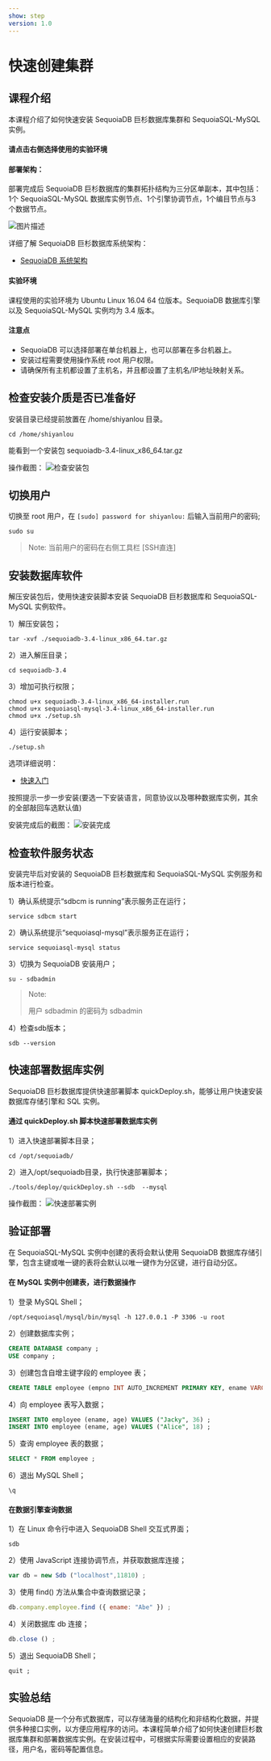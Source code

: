 ```yaml
---
show: step
version: 1.0 
---
```


# 快速创建集群

## 课程介绍

本课程介绍了如何快速安装 SequoiaDB 巨杉数据库集群和 SequoiaSQL-MySQL 实例。

#### 请点击右侧选择使用的实验环境



#### 部署架构：
部署完成后 SequoiaDB 巨杉数据库的集群拓扑结构为三分区单副本，其中包括：1个 SequoiaSQL-MySQL 数据库实例节点、1个引擎协调节点，1个编目节点与3个数据节点。

![图片描述](https://doc.shiyanlou.com/courses/1469/1207281/8d88e6faed223a26fcdc66fa2ef8d3c5)

详细了解 SequoiaDB 巨杉数据库系统架构：
* [SequoiaDB 系统架构](http://doc.sequoiadb.com/cn/sequoiadb-cat_id-1519649201-edition_id-0)

#### 实验环境
课程使用的实验环境为 Ubuntu Linux 16.04 64 位版本。SequoiaDB 数据库引擎以及 SequoiaSQL-MySQL 实例均为 3.4 版本。

#### 注意点
- SequoiaDB 可以选择部署在单台机器上，也可以部署在多台机器上。
- 安装过程需要使用操作系统 root 用户权限。
- 请确保所有主机都设置了主机名，并且都设置了主机名/IP地址映射关系。


##  检查安装介质是否已准备好
安装目录已经提前放置在 /home/shiyanlou 目录。

```
cd /home/shiyanlou
```
能看到一个安装包 sequoiadb-3.4-linux_x86_64.tar.gz 

操作截图：
![检查安装包](https://doc.shiyanlou.com/courses/1480/1207281/736a2463740a7e973e6ba41207ad9469)

## 切换用户

切换至 root 用户，在 `[sudo] password for shiyanlou:` 后输入当前用户的密码;

```
sudo su
```

> Note:
> 当前用户的密码在右侧工具栏 [SSH直连]


## 安装数据库软件
解压安装包后，使用快速安装脚本安装 SequoiaDB 巨杉数据库和 SequoiaSQL-MySQL 实例软件。

1）解压安装包； 

```
tar -xvf ./sequoiadb-3.4-linux_x86_64.tar.gz
```

2）进入解压目录；
```
cd sequoiadb-3.4
```

3）增加可执行权限；

```
chmod u+x sequoiadb-3.4-linux_x86_64-installer.run
chmod u+x sequoiasql-mysql-3.4-linux_x86_64-installer.run
chmod u+x ./setup.sh
```

4）运行安装脚本；
```
./setup.sh
```

选项详细说明：
* [快速入门](http://doc.sequoiadb.com/cn/sequoiadb-cat_id-1519612914-edition_id-0)

按照提示一步一步安装(要选一下安装语言，同意协议以及哪种数据库实例，其余的全部敲回车选默认值)

安装完成后的截图：
![安装完成](https://doc.shiyanlou.com/courses/1480/1207281/590058544bef538f93a9dc0db5d026c8)

## 检查软件服务状态

安装完毕后对安装的 SequoiaDB 巨杉数据库和 SequoiaSQL-MySQL 实例服务和版本进行检查。

1）确认系统提示“sdbcm is running”表示服务正在运行；

```
service sdbcm start
```

2）确认系统提示“sequoiasql-mysql”表示服务正在运行；
```
service sequoiasql-mysql status
```

3）切换为 SequoiaDB 安装用户；

```
su - sdbadmin
```

>Note:
>
>用户 sdbadmin 的密码为 sdbadmin


4）检查sdb版本；

```
sdb --version
```

## 快速部署数据库实例
SequoiaDB 巨杉数据库提供快速部署脚本 quickDeploy.sh，能够让用户快速安装数据库存储引擎和 SQL 实例。

#### 通过 quickDeploy.sh 脚本快速部署数据库实例

1）进入快速部署脚本目录；

```
cd /opt/sequoiadb/
```

2）进入/opt/sequoiadb目录，执行快速部署脚本；
```
./tools/deploy/quickDeploy.sh --sdb  --mysql
```

操作截图：
![快速部署实例](https://doc.shiyanlou.com/courses/1480/1207281/d4fd9a7884978404920e836021826aeb)


## 验证部署
在 SequoiaSQL-MySQL 实例中创建的表将会默认使用 SequoiaDB 数据库存储引擎，包含主键或唯一键的表将会默认以唯一键作为分区键，进行自动分区。

#### 在 MySQL 实例中创建表，进行数据操作
1）登录 MySQL Shell；
```
/opt/sequoiasql/mysql/bin/mysql -h 127.0.0.1 -P 3306 -u root
```

2）创建数据库实例；
```sql
CREATE DATABASE company ;
USE company ;
```

3）创建包含自增主键字段的 employee 表；

```sql
CREATE TABLE employee (empno INT AUTO_INCREMENT PRIMARY KEY, ename VARCHAR(128), age INT) ;
```

4）向 employee 表写入数据；

```sql
INSERT INTO employee (ename, age) VALUES ("Jacky", 36) ;
INSERT INTO employee (ename, age) VALUES ("Alice", 18) ;
```

5）查询 employee 表的数据；
```sql
SELECT * FROM employee ;
```

6）退出 MySQL Shell；
```
\q
```

#### 在数据引擎查询数据

1）在 Linux 命令行中进入 SequoiaDB Shell 交互式界面；

```
sdb
```

2）使用 JavaScript 连接协调节点，并获取数据库连接；

```javascript
var db = new Sdb ("localhost",11810) ;
```

3）使用 find() 方法从集合中查询数据记录；

```javascript
db.company.employee.find ({ ename: "Abe" }) ;
```

4）关闭数据库 db 连接；

```javascript
db.close () ;
```

5）退出 SequoiaDB Shell；

```
quit ;
```
## 实验总结

SequoiaDB 是一个分布式数据库，可以存储海量的结构化和非结构化数据，并提供多种接口实例，以方便应用程序的访问。本课程简单介绍了如何快速创建巨杉数据库集群和部署数据库实例。在安装过程中，可根据实际需要设置相应的安装路径，用户名，密码等配置信息。


